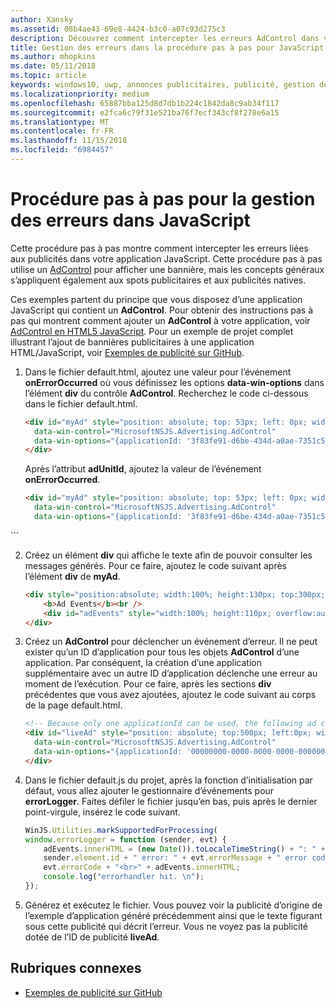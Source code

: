 ```yaml
---
author: Xansky
ms.assetid: 08b4ae43-69e8-4424-b3c0-a07c93d275c3
description: Découvrez comment intercepter les erreurs AdControl dans votre application.
title: Gestion des erreurs dans la procédure pas à pas pour JavaScript
ms.author: mhopkins
ms.date: 05/11/2018
ms.topic: article
keywords: windows10, uwp, annonces publicitaires, publicité, gestion des erreurs, javascript
ms.localizationpriority: medium
ms.openlocfilehash: 65887bba125d8d7db1b224c1842da8c9ab34f117
ms.sourcegitcommit: e2fca6c79f31e521ba76f7ecf343cf8f278e6a15
ms.translationtype: MT
ms.contentlocale: fr-FR
ms.lasthandoff: 11/15/2018
ms.locfileid: "6984457"
---
```

# <a name="error-handling-in-javascript-walkthrough"></a>Procédure pas à pas pour la gestion des erreurs dans JavaScript

Cette procédure pas à pas montre comment intercepter les erreurs liées aux publicités dans votre application JavaScript. Cette procédure pas à pas utilise un [AdControl](https://docs.microsoft.com/uwp/api/microsoft.advertising.winrt.ui.adcontrol) pour afficher une bannière, mais les concepts généraux s’appliquent également aux spots publicitaires et aux publicités natives.

Ces exemples partent du principe que vous disposez d’une application JavaScript qui contient un **AdControl**. Pour obtenir des instructions pas à pas qui montrent comment ajouter un **AdControl** à votre application, voir [AdControl en HTML5 JavaScript](adcontrol-in-html-5-and-javascript.md). Pour un exemple de projet complet illustrant l’ajout de bannières publicitaires à une application HTML/JavaScript, voir [Exemples de publicité sur GitHub](http://aka.ms/githubads).

1.  Dans le fichier default.html, ajoutez une valeur pour l’événement **onErrorOccurred** où vous définissez les options **data-win-options** dans l’élément **div** du contrôle **AdControl**. Recherchez le code ci-dessous dans le fichier default.html.
    ``` HTML
    <div id="myAd" style="position: absolute; top: 53px; left: 0px; width: 300px; height: 250px; z-index: 1"
      data-win-control="MicrosoftNSJS.Advertising.AdControl"
      data-win-options="{applicationId: '3f83fe91-d6be-434d-a0ae-7351c5a997f1', adUnitId: 'test'}">
    </div>
    ```
    Après l’attribut **adUnitId**, ajoutez la valeur de l’événement **onErrorOccurred**.
    ``` HTML
    <div id="myAd" style="position: absolute; top: 53px; left: 0px; width: 300px; height: 250px; z-index: 1"
      data-win-control="MicrosoftNSJS.Advertising.AdControl"
      data-win-options="{applicationId: '3f83fe91-d6be-434d-a0ae-7351c5a997f1', adUnitId: 'test', onErrorOccurred: errorLogger}">
  </div>
  ```

2.  Créez un élément **div** qui affiche le texte afin de pouvoir consulter les messages générés. Pour ce faire, ajoutez le code suivant après l’élément **div** de **myAd**.
    ``` HTML
    <div style="position:absolute; width:100%; height:130px; top:300px; left:0px">
        <b>Ad Events</b><br />
        <div id="adEvents" style="width:100%; height:110px; overflow:auto"></div>
    </div>
    ```

3.  Créez un **AdControl** pour déclencher un événement d’erreur. Il ne peut exister qu’un ID d’application pour tous les objets **AdControl** d’une application. Par conséquent, la création d’une application supplémentaire avec un autre ID d’application déclenche une erreur au moment de l’exécution. Pour ce faire, après les sections **div** précédentes que vous avez ajoutées, ajoutez le code suivant au corps de la page default.html.
    ``` HTML
    <!-- Because only one applicationId can be used, the following ad control will fire an error event. -->
    <div id="liveAd" style="position: absolute; top:500px; left:0px; width:480px; height:80px"
      data-win-control="MicrosoftNSJS.Advertising.AdControl"
      data-win-options="{applicationId: '00000000-0000-0000-0000-000000000000', adUnitId: 'test', onErrorOccurred: errorLogger }" >
    </div>
    ```

4.  Dans le fichier default.js du projet, après la fonction d’initialisation par défaut, vous allez ajouter le gestionnaire d’événements pour **errorLogger**. Faites défiler le fichier jusqu’en bas, puis après le dernier point-virgule, insérez le code suivant.
    ``` javascript
    WinJS.Utilities.markSupportedForProcessing(
    window.errorLogger = function (sender, evt) {
        adEvents.innerHTML = (new Date()).toLocaleTimeString() + ": " +
        sender.element.id + " error: " + evt.errorMessage + " error code: " +
        evt.errorCode + "<br>" + adEvents.innerHTML;
        console.log("errorhandler hit. \n");
    });
    ```

5.  Générez et exécutez le fichier. Vous pouvez voir la publicité d’origine de l’exemple d’application généré précédemment ainsi que le texte figurant sous cette publicité qui décrit l’erreur. Vous ne voyez pas la publicité dotée de l’ID de publicité **liveAd**.

## <a name="related-topics"></a>Rubriques connexes

* [Exemples de publicité sur GitHub](http://aka.ms/githubads)

